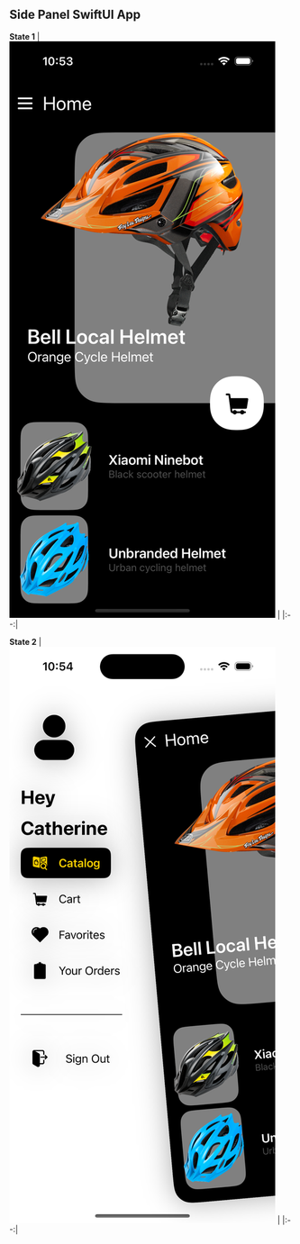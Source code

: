 ## Side Panel SwiftUI App

**State 1**
| ![alt text](https://github.com/yanmoroz/sui-side-panel/blob/main/github-images/Simulator%20Screenshot%20-%20iPhone%2015%20Pro%20-%202024-02-01%20at%2022.53.59.png?raw=true) |
|:--:| 

**State 2**
| ![alt text](https://github.com/yanmoroz/sui-side-panel/blob/main/github-images/Simulator%20Screenshot%20-%20iPhone%2015%20Pro%20-%202024-02-01%20at%2022.54.06.png?raw=true) |
|:--:| 

